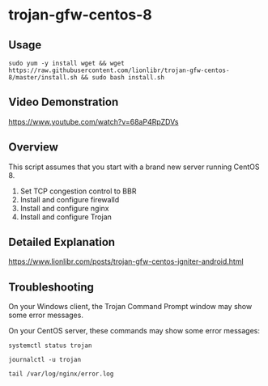 # trojan-gfw-centos-8

## Usage
 
```
sudo yum -y install wget && wget https://raw.githubusercontent.com/lionlibr/trojan-gfw-centos-8/master/install.sh && sudo bash install.sh
```

## Video Demonstration

https://www.youtube.com/watch?v=68aP4RpZDVs

## Overview

This script assumes that you start with a brand new server running CentOS 8.

1. Set TCP congestion control to BBR
2. Install and configure firewalld
3. Install and configure nginx
4. Install and configure Trojan

## Detailed Explanation

https://www.lionlibr.com/posts/trojan-gfw-centos-igniter-android.html

## Troubleshooting

On your Windows client, the Trojan Command Prompt window may show some error messages.

On your CentOS server, these commands may show some error messages:

```
systemctl status trojan

journalctl -u trojan

tail /var/log/nginx/error.log
```
